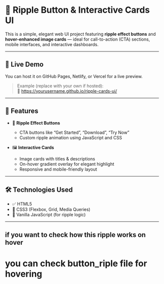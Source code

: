 # 🌊 Ripple Button & Interactive Cards UI

This is a simple, elegant web UI project featuring **ripple effect buttons** and **hover-enhanced image cards** — ideal for call-to-action (CTA) sections, mobile interfaces, and interactive dashboards.

---

## 🚀 Live Demo

You can host it on GitHub Pages, Netlify, or Vercel for a live preview.

> Example (replace with your own if hosted):  
> 🔗 https://yourusername.github.io/ripple-cards-ui/

---

## 📸 Features

- 🎯 **Ripple Effect Buttons**
  - CTA buttons like “Get Started”, “Download”, “Try Now”
  - Custom ripple animation using JavaScript and CSS

- 🖼️ **Interactive Cards**
  - Image cards with titles & descriptions
  - On-hover gradient overlay for elegant highlight
  - Responsive and mobile-friendly layout

---

## 🛠️ Technologies Used

- ✅ HTML5
- 🎨 CSS3 (Flexbox, Grid, Media Queries)
- 🧠 Vanilla JavaScript (for ripple logic)

---

## if you want to check how this ripple works on hover 
# you can check  button_riple file for hovering
